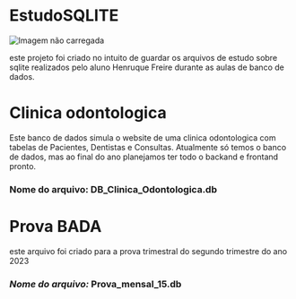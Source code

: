 # EstudoSQLITE

![Imagem não carregada](https://www.zdnet.com/a/img/resize/c4e1f8b6d44c34c14485697c790b0a5b5043f532/2019/08/10/35a6c76d-3578-4164-ae0b-3ce3c84e7b3c/sqlite.jpg?auto=webp&fit=crop&height=900&width=1200)

este projeto foi criado no intuito de guardar os arquivos de estudo sobre sqlite realizados pelo aluno
Henruque Freire durante as aulas de banco de dados.

# Clinica odontologica
Este banco de dados simula o website de uma clinica odontologica com tabelas de Pacientes, Dentistas e Consultas.
Atualmente só temos o banco de dados, mas ao final do ano planejamos ter todo o backand e frontand pronto.

### Nome do arquivo: DB_Clinica_Odontologica.db


# Prova BADA

este arquivo foi criado para a prova trimestral do segundo trimestre do ano 2023

### _Nome do arquivo:_ Prova_mensal_15.db